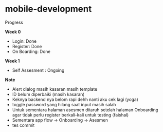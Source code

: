# mobile-development

Progress

<b> Week 0 </b>
- Login: Done
- Register: Done 
- On Boarding: Done

<b> Week 1 </b>
- Self Assesment : Ongoing

<b> Note </b>
- Alert dialog masih kasaran masih template
- ID belum diperbaiki (masih kasaran)
- Keknya backend nya belom rapi dehh nanti aku cek lagi (yoga)
- toggle password yang hilang saat input masih salah
- Untuk sementara halaman asesmen ditaruh setelah halaman Onboarding agar tidak perlu register berkali-kali untuk testing (faishal)
- Sementara app flow -> Onboarding -> Asesmen
- tes commit 

